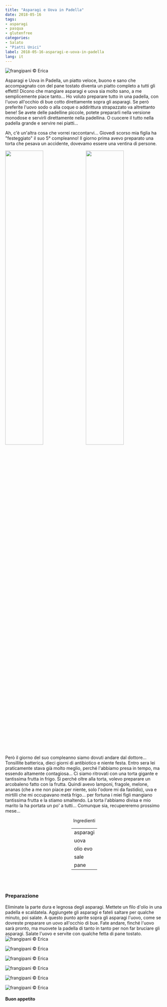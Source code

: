 ```yaml
---
title: "Asparagi e Uova in Padella"
date: 2018-05-16
tags:
- asparagi
- pasqua
- glutenfree
categories:
- Salato
- "Piatti Unici"
label: 2018-05-16-asparagi-e-uova-in-padella
lang: it
---
```

![](header.jpg "frangipani © Erica")

Asparagi e Uova in Padella, un piatto veloce, buono e sano che accompagnato con del pane tostato diventa un piatto completo a tutti gli effetti! Dicono che mangiare asparagi e uova sia molto sano, a me semplicemente piace tanto... Ho voluto preparare tutto in una padella, con l'uovo all'occhio di bue cotto direttamente sopra gli asparagi. Se però preferite l'uovo sodo o alla coque o addirittura strapazzato va altrettanto bene! Se avete delle padelline piccole, potete prepararli nella versione monodose e servirli direttamente nella padellina. O cuocere il tutto nella padella grande e servire nei piatti... 

Ah, c'è un'altra cosa che vorrei raccontarvi... Giovedì scorso mia figlia ha "festeggiato" il suo 5° compleanno! Il giorno prima avevo preparato una torta che pesava un accidente, dovevamo essere una ventina di persone. 
<p>
  <div style="width: 100%; margin-bottom: 0">
    <img style="float: left; width: 49%; margin-right: 1%" src="tortagaia.jpg" alt="" title="frangipani © Erica" />
    <img style="float: left; width: 49%; margin-left: 1%" src="tortagaia_dentro.jpg" alt="" title="frangipani © Erica" />
    <div style="clear: both"></div>
  </div>
</p>

Però il giorno del suo compleanno siamo dovuti andare dal dottore... Tonsillite batterica, dieci giorni di antibiotico e niente festa. Entro sera lei praticamente stava già molto meglio, perché l'abbiamo presa in tempo, ma essendo altamente contagiosa... Ci siamo ritrovati con una torta gigante e tantissima frutta in frigo. Si perché oltre alla torta, volevo preparare un arcobaleno fatto con la frutta. Quindi avevo lamponi, fragole, melone, ananas (che a me non piace per niente, solo l'odore mi da fastidio), uva e mirtilli che mi occupavano metà frigo... per fortuna i miei figli mangiano tantissima frutta e la stiamo smaltendo. La torta l'abbiamo divisa e mio marito la ha portata un po' a tutti... Comunque sia, recupereremo prossimo mese...

<div id="wrapper" style="text-align: center">
  <div id="yourdiv" style="display: inline-block;">
    <div class="ingredients">
      <div class="ingredients-title">Ingredienti</div>
      <table>
        <tbody>
          <tr>
            <td>asparagi</td>
          </tr>
          <tr>
            <td>uova</td>
          </tr>
          <tr>
            <td>olio evo</td>
          </tr>
          <tr>
            <td>sale</td>
          </tr>
          <tr>
            <td>pane</td>
          </tr>
        </tbody>
      </table>
      <br></br>
    </div>
  </div>
</div>


<h3>
  <font color="grey">
    <i class="fa-solid fa-gears"></i>
  </font> Preparazione
</h3>

Eliminate la parte dura e legnosa degli asparagi. Mettete un filo d'olio in una padella e scaldatela. Aggiungete gli asparagi e fateli saltare per qualche minuto, poi salate. A questo punto aprite sopra gli asparagi l'uovo, come se dovreste preparare un uovo all'occhio di bue. Fate andare, finché l'uovo sarà pronto, ma muovete la padella di tanto in tanto per non far bruciare gli asparagi. Salate l'uovo e servite con qualche fetta di pane tostato.
![](risultato1.jpg "frangipani © Erica")

![](risultato2.jpg "frangipani © Erica")

![](risultato3.jpg "frangipani © Erica")

![](risultato4.jpg "frangipani © Erica")

![](risultato5.jpg "frangipani © Erica")

![](risultato6.jpg "frangipani © Erica")

<h4>Buon appetito
  <font color="red">
    <i class="fa-regular fa-face-smile"></i>
  </font>
</h4>
